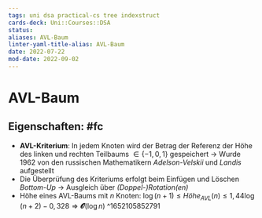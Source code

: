 ```yaml
---
tags: uni dsa practical-cs tree indexstruct
cards-deck: Uni::Courses::DSA
status: 
aliases: AVL-Baum
linter-yaml-title-alias: AVL-Baum
date: 2022-07-22
mod-date: 2022-09-02
---
```


# AVL-Baum

## Eigenschaften: #fc
- **AVL-Kriterium**: In jedem Knoten wird der Betrag der Referenz der Höhe des linken und rechten Teilbaums $\in \{-1,0,1\}$ gespeichert
	-> Wurde 1962 von den russischen Mathematikern *Adelson-Velskii* und *Landis* aufgestellt
- Die Überprüfung des Kriteriums erfolgt beim Einfügen und Löschen *Bottom-Up*
	-> Ausgleich über *(Doppel-)Rotation(en)*
- Höhe eines AVL-Baums mit $n$ Knoten: $\log(n+1) \leq Höhe_{AVL}(n) \leq 1,44\log(n+2)-0,328\Rightarrow\mathbfcal{O}(\log n)$
^1652105852791
